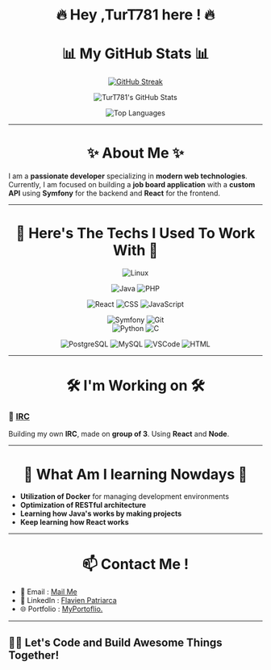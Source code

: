 <div align="center">
  
<h1> 🔥 Hey ,TurT781 here ! 🔥
  
</div>

<div align="center">
  
<h1> 📊 My GitHub Stats  📊 </h1>

</div>

<div align="center">
  
[![GitHub Streak](https://streak-stats.demolab.com?user=TurT781&theme=radical&exclude_days=Sun%2CSat)](https://git.io/streak-stats) 

</div>
<div align="center">
  
![TurT781's GitHub Stats](https://github-readme-stats.vercel.app/api?username=TurT781&show_icons=true&theme=radical)

</div>
<div align="center">

![Top Languages](https://github-readme-stats.vercel.app/api/top-langs/?username=TurT781&layout=compact&theme=radical)

</div>




---
<div align="center">
<h1> ✨ About Me ✨ </h1>
</div>

I am a **passionate developer** specializing in **modern web technologies**. Currently, I am focused on building a **job board application** with a **custom API** using **Symfony** for the backend and **React** for the frontend.

---
<div align="center">
  
<h1>🚀 Here's The Techs I Used To Work With 🚀</h1>

</div>

<div align="center">
  
![Linux](https://img.shields.io/badge/Linux-FCC624?style=for-the-badge&logo=linux&logoColor=black)

</div>
<div align="center">
  
![Java](https://img.shields.io/badge/Java-007396?style=for-the-badge&logo=java&logoColor=white)
![PHP](https://img.shields.io/badge/PHP-777BB4?style=for-the-badge&logo=php&logoColor=white)

</div>
<div align="center">

![React](https://img.shields.io/badge/React-61DAFB?style=for-the-badge&logo=react&logoColor=white)
![CSS](https://img.shields.io/badge/CSS-1572B6?style=for-the-badge&logo=css3&logoColor=white)
![JavaScript](https://img.shields.io/badge/JavaScript-F7DF1E?style=for-the-badge&logo=javascript&logoColor=black)

</div>
<div align="center">

![Symfony](https://img.shields.io/badge/Symfony-000000?style=for-the-badge&logo=symfony&logoColor=white)
![Git](https://img.shields.io/badge/Git-F05032?style=for-the-badge&logo=git&logoColor=white)  
![Python](https://img.shields.io/badge/Python-3776AB?style=for-the-badge&logo=python&logoColor=white)
![C](https://img.shields.io/badge/C-A8B400?style=for-the-badge&logo=c&logoColor=white)

</div>

<div align="center">

![PostgreSQL](https://img.shields.io/badge/PostgreSQL-4169E1?style=for-the-badge&logo=postgresql&logoColor=white)
![MySQL](https://img.shields.io/badge/MySQL-4479A1?style=for-the-badge&logo=mysql&logoColor=white)
![VSCode](https://img.shields.io/badge/Visual%20Studio%20Code-007ACC?style=for-the-badge&logo=visualstudiocode&logoColor=white)
![HTML](https://img.shields.io/badge/HTML-E34F26?style=for-the-badge&logo=html5&logoColor=white)

</div>

---

<div align="center">
  
<h1>🛠 I'm Working on 🛠 </h1>

</div>



### 📌 [IRC](#)
Building my own **IRC**, made on **group of 3**.
Using **React** and **Node**.

---

<div align="center">
<h1> 🌱 What Am I learning Nowdays 🌱  </h1>
</div>

- **Utilization of Docker** for managing development environments
- **Optimization of RESTful architecture**
- **Learning how Java's works by making projects**
- **Keep learning how React works**

---

<div align="center">
<h1>📫 Contact Me !</h1>
</div>

- 📧 Email : [Mail Me](mailto:flavien.patriarca@epitech.eu)
- 💼 LinkedIn : [Flavien Patriarca](https://www.linkedin.com/in/flavien-patriarca-633010255/)
- 🌐 Portfolio : [MyPortoflio.](https://turt781.github.io/MyPortfolio/index.html)

---

## 👨‍💻 **Let's Code and Build Awesome Things Together!**
